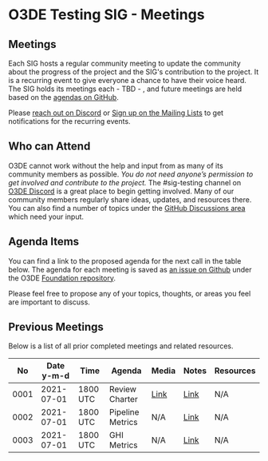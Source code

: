 # O3DE Testing SIG - Meetings

## Meetings

Each SIG hosts a regular community meeting to update the community about the progress of the project and the SIG's contribution to the project. It is a recurring event to give everyone a chance to have their voice heard. The SIG holds its meetings each - TBD - , and future meetings are held based on the [agendas on GitHub](https://github.com/o3de/foundation/issues?q=is%3Aopen+label%3Asig%2Ftesting+label%3Amtg-agenda+).

Please [reach out on Discord](https://discord.gg/p3padwr58u) or [Sign up on the Mailing Lists](https://lists.o3de.org/groups) to get notifications for the recurring events.

## Who can Attend

O3DE cannot work without the help and input from as many of its community members as possible. *You do not need anyone’s permission to get involved and contribute to the project.* The #sig-testing channel on [O3DE Discord](https://discord.gg/6cbrfZgyfg) is a great place to begin getting involved. Many of our community members regularly share ideas, updates, and resources there. You can also find a number of topics under the [GitHub Discussions area](https://github.com/o3de/foundation/discussions) which need your input.

## Agenda Items

You can find a link to the proposed agenda for the next call in the table below. The agenda for each meeting is saved as [an issue on Github](https://github.com/o3de/foundation/issues?q=label%3Asig%2Ftesting+label%3Amtg-agenda+) under the O3DE [Foundation repository](https://github.com/o3de/foundation).

Please feel free to propose any of your topics, thoughts, or areas you feel are important to discuss.

## Previous Meetings

Below is a list of all prior completed meetings and related resources.

| No   | Date y-m-d | Time     | Agenda         | Media | Notes | Resources |
| ---- | ---------- | -------- | -------        | ----- | ----- | --------- |
| 0001 | 2021-07-01 | 1800 UTC | Review Charter | [Link](https://github.com/o3de/sig-testing/tree/main/meetings/media/2021-07-01T18_04_57_162Z.mp3)  | [Link](https://github.com/o3de/sig-testing/tree/main/meetings/notes/0001.md)  | N/A      |
| 0002 | 2021-07-01 | 1800 UTC | Pipeline Metrics | N/A   | [Link](https://github.com/o3de/sig-testing/tree/main/meetings/notes/0002.md)  | N/A      |
| 0003 | 2021-07-01 | 1800 UTC | GHI Metrics |  N/A  | [Link](https://github.com/o3de/sig-testing/tree/main/meetings/notes/0003.md)  | N/A      |
